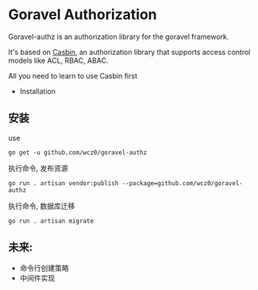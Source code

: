 # Goravel Authorization

Goravel-authz is an authorization library for the goravel framework.

It's based on [Casbin](https://github.com/casbin/casbin), an authorization library that supports access control models like ACL, RBAC, ABAC.

All you need to learn to use Casbin first

- Installation

## 安装

use

```shell
go get -u github.com/wcz0/goravel-authz
```

执行命令, 发布资源

```shell
go run . artisan vendor:publish --package=github.com/wcz0/goravel-authz
```

执行命令, 数据库迁移

```shell
go run . artisan migrate
```


## 未来:

- 命令行创建策略
- 中间件实现
